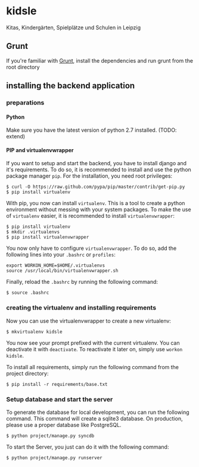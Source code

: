 # kidsle

Kitas, Kindergärten, Spielplätze und Schulen in Leipzig

## Grunt

If you're familiar with [Grunt](http://gruntjs.com/), install the dependencies and run grunt from the root directory

## installing the backend application

### preparations

#### Python

Make sure you have the latest version of python 2.7 installed. (TODO: extend)

#### PIP and virtualenvwrapper

If you want to setup and start the backend, you have to install django and it's requirements. To do so, it is recommended to install and use the python package manager `pip`. For the installation, you need root privileges:

```
$ curl -O https://raw.github.com/pypa/pip/master/contrib/get-pip.py
$ pip install virtualenv
```

With pip, you now can install `virtualenv`. This is a tool to create a python environment without messing with your system packages. To make the use of `virtualenv` easier, it is recommended to install `virtualenvwrapper`:

```
$ pip install virtualenv
$ mkdir .virtualenvs
$ pip install virtualenvwrapper
```

You now only have to configure `virtualenvwrapper`. To do so, add the following lines into your `.bashrc` or `profiles`:

```
export WORKON_HOME=$HOME/.virtualenvs
source /usr/local/bin/virtualenvwrapper.sh
```

Finally, reload the `.bashrc` by running the following command:

```
$ source .bashrc
```

### creating the virtualenv and installing requirements

Now you can use the virtualenvwrapper to create a new virtualenv:

```
$ mkvirtualenv kidsle
```

You now see your prompt prefixed with the current virtualenv. You can deactivate it with `deactivate`. To reactivate it later on, simply use `workon kidsle`.

To install all requirements, simply run the following command from the project directory:

```
$ pip install -r requirements/base.txt
```

### Setup database and start the server

To generate the database for local development, you can run the following command. This command will create a sqlite3 database. On production, please use a proper database like PostgreSQL.

```
$ python project/manage.py syncdb
```

To start the Server, you just can do it with the following command:

```
$ python project/manage.py runserver
```
